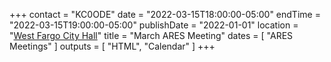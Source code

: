 +++
contact = "KC0ODE"
date = "2022-03-15T18:00:00-05:00"
endTime = "2022-03-15T19:00:00-05:00"
publishDate = "2022-01-01"
location = "[West Fargo City Hall](/places/west-fargo-city-hall/)"
title = "March ARES Meeting"
dates = [ "ARES Meetings" ]
outputs = [ "HTML", "Calendar" ]
+++
